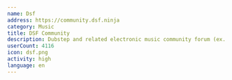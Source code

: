 ```yaml
---
name: Dsf
address: https://community.dsf.ninja
category: Music
title: DSF Community
description: Dubstep and related electronic music community forum (ex. Dubstepforum)
userCount: 4116
icon: dsf.png
activity: high
language: en
---
```

